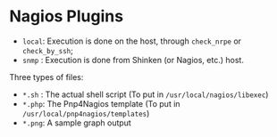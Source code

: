 # Nagios Plugins

- `local`: Execution is done on the host, through `check_nrpe` or `check_by_ssh`;
- `snmp` : Execution is done from Shinken (or Nagios, etc.) host.

Three types of files:

- `*.sh` : The actual shell script (To put in `/usr/local/nagios/libexec`)
- `*.php`: The Pnp4Nagios template (To put in `/usr/local/pnp4nagios/templates`)
- `*.png`: A sample graph output

